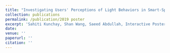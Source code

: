 ```yaml
---
title: "Investigating Users' Perceptions of Light Behaviors in Smart-Speakers"
collection: publications
permalink: /publication/2019 poster
excerpt: 'Sahiti Kunchay, Shan Wang, Saeed Abdullah, Interactive Poster session, CSCW 2019.'
date: 
venue: ''
paperurl: ''
citation: ''
---
```


